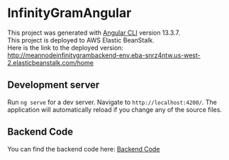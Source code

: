 # InfinityGramAngular

This project was generated with [Angular CLI](https://github.com/angular/angular-cli) version 13.3.7. <br>
This project is deployed to AWS Elastic BeanStalk. <br>
Here is the link to the deployed version: <a href="http://meannodeinfinitygrambackend-env.eba-snrz4ntw.us-west-2.elasticbeanstalk.com">http://meannodeinfinitygrambackend-env.eba-snrz4ntw.us-west-2.elasticbeanstalk.com/home</a>

## Development server

Run `ng serve` for a dev server. Navigate to `http://localhost:4200/`. The application will automatically reload if you change any of the source files.

## Backend Code

You can find the backend code here: <a href="https://github.com/rishirajreddy/MEAN_mini-insta-backend">Backend Code</a>
